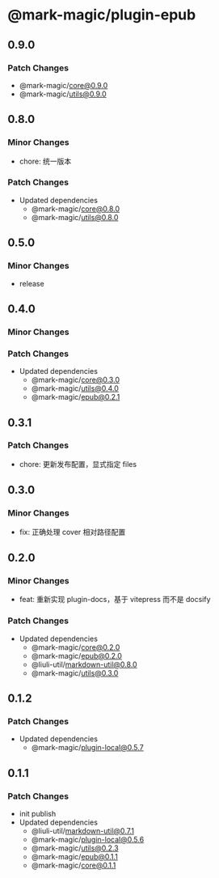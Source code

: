 # @mark-magic/plugin-epub

## 0.9.0

### Patch Changes

- @mark-magic/core@0.9.0
- @mark-magic/utils@0.9.0

## 0.8.0

### Minor Changes

- chore: 统一版本

### Patch Changes

- Updated dependencies
  - @mark-magic/core@0.8.0
  - @mark-magic/utils@0.8.0

## 0.5.0

### Minor Changes

- release

## 0.4.0

### Minor Changes

### Patch Changes

- Updated dependencies
  - @mark-magic/core@0.3.0
  - @mark-magic/utils@0.4.0
  - @mark-magic/epub@0.2.1

## 0.3.1

### Patch Changes

- chore: 更新发布配置，显式指定 files

## 0.3.0

### Minor Changes

- fix: 正确处理 cover 相对路径配置

## 0.2.0

### Minor Changes

- feat: 重新实现 plugin-docs，基于 vitepress 而不是 docsify

### Patch Changes

- Updated dependencies
  - @mark-magic/core@0.2.0
  - @mark-magic/epub@0.2.0
  - @liuli-util/markdown-util@0.8.0
  - @mark-magic/utils@0.3.0

## 0.1.2

### Patch Changes

- Updated dependencies
  - @mark-magic/plugin-local@0.5.7

## 0.1.1

### Patch Changes

- init publish
- Updated dependencies
  - @liuli-util/markdown-util@0.7.1
  - @mark-magic/plugin-local@0.5.6
  - @mark-magic/utils@0.2.3
  - @mark-magic/epub@0.1.1
  - @mark-magic/core@0.1.1
